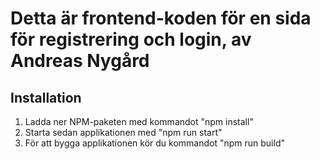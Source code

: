 # Detta är frontend-koden för en sida för registrering och login, av Andreas Nygård

## Installation

1. Ladda ner NPM-paketen med kommandot "npm install"
2. Starta sedan applikationen med "npm run start"
3. För att bygga applikationen kör du kommandot "npm run build"
